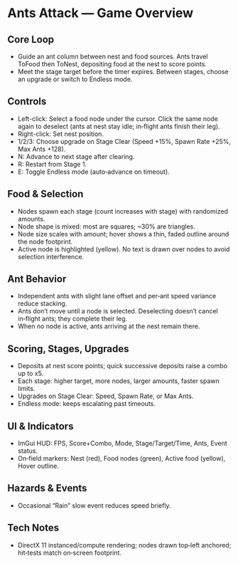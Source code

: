 # Ants Attack — Game Overview

## Core Loop
- Guide an ant column between nest and food sources. Ants travel ToFood then ToNest, depositing food at the nest to score points.
- Meet the stage target before the timer expires. Between stages, choose an upgrade or switch to Endless mode.

## Controls
- Left-click: Select a food node under the cursor. Click the same node again to deselect (ants at nest stay idle; in‑flight ants finish their leg).
- Right-click: Set nest position.
- 1/2/3: Choose upgrade on Stage Clear (Speed +15%, Spawn Rate +25%, Max Ants +128).
- N: Advance to next stage after clearing.
- R: Restart from Stage 1.
- E: Toggle Endless mode (auto‑advance on timeout).

## Food & Selection
- Nodes spawn each stage (count increases with stage) with randomized amounts.
- Node shape is mixed: most are squares; ~30% are triangles.
- Node size scales with amount; hover shows a thin, faded outline around the node footprint.
- Active node is highlighted (yellow). No text is drawn over nodes to avoid selection interference.

## Ant Behavior
- Independent ants with slight lane offset and per‑ant speed variance reduce stacking.
- Ants don’t move until a node is selected. Deselecting doesn’t cancel in‑flight ants; they complete their leg.
- When no node is active, ants arriving at the nest remain there.

## Scoring, Stages, Upgrades
- Deposits at nest score points; quick successive deposits raise a combo up to x5.
- Each stage: higher target, more nodes, larger amounts, faster spawn limits.
- Upgrades on Stage Clear: Speed, Spawn Rate, or Max Ants.
- Endless mode: keeps escalating past timeouts.

## UI & Indicators
- ImGui HUD: FPS, Score+Combo, Mode, Stage/Target/Time, Ants, Event status.
- On‑field markers: Nest (red), Food nodes (green), Active food (yellow), Hover outline.

## Hazards & Events
- Occasional “Rain” slow event reduces speed briefly.

## Tech Notes
- DirectX 11 instanced/compute rendering; nodes drawn top‑left anchored; hit‑tests match on‑screen footprint.
